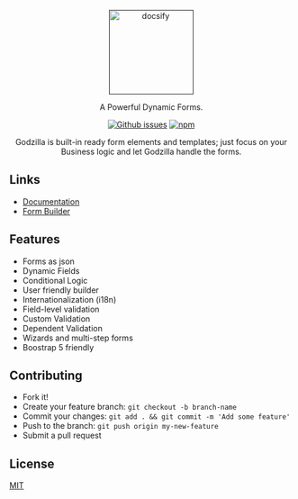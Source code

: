 <p align="center">
  <a href="">
    <img alt="docsify" src="https://avatars.githubusercontent.com/u/114390448" style="width: 150px">
  </a>
</p>

<p align="center">
  A Powerful Dynamic Forms.
</p>

<p align="center">
  <a href="https://github.com/Godzilla-Forms/core/issues"><img alt="Github issues" src="https://img.shields.io/github/issues-raw/Godzilla-Forms/core?style=flat-square"></a>
  <a href="https://www.npmjs.com/package/@godzilla/core"><img alt="npm" src="https://img.shields.io/npm/v/@godzilla-forms/parser?label=npm%2Fparser&style=flat-square"></a>
</p>

<p align="center">Godzilla is built-in ready form elements and templates; just focus on your Business logic and let Godzilla handle the
forms.</p>


## Links

- [Documentation](https://doc.godzilla-forms.io)
- [Form Builder](https://godzilla-forms.io)


## Features

- Forms as json
- Dynamic Fields
- Conditional Logic
- User friendly builder
- Internationalization (i18n)
- Field-level validation
- Custom Validation
- Dependent Validation
- Wizards and multi-step forms
- Boostrap 5 friendly

## Contributing

- Fork it!
- Create your feature branch: `git checkout -b branch-name`
- Commit your changes: `git add . && git commit -m 'Add some feature'`
- Push to the branch: `git push origin my-new-feature`
- Submit a pull request


## License

[MIT](LICENSE)
